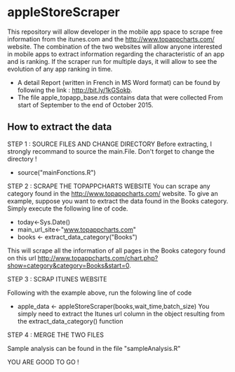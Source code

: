# appleStoreScraper

This repository will allow developer in the mobile app space to scrape free information from the itunes.com and the http://www.topappcharts.com/ website. The combination of the two websites will allow anyone interested in mobile apps to extract information regarding the characteristic of an app and is ranking. If the scraper run for multiple days, it will allow to see the evolution of any app ranking in time.

* A detail Report (written in French in MS Word format) can be found by following the link : http://bit.ly/1kGSokb.
* The file apple_topapp_base.rds contains data that were collected From start of September to the end of October 2015.

## How to extract the data

STEP 1 : SOURCE FILES AND CHANGE DIRECTORY
Before extracting, I strongly recommand to source the main.File. Don't forget to change the directory ! 
* source("mainFonctions.R")

STEP 2 : SCRAPE THE TOPAPPCHARTS WEBSITE
You can scrape any category found in the http://www.topappcharts.com/ website.
To give an example, suppose you want to extract the data found in the Books category. Simply execute the following 
line of code. 

* today<-Sys.Date()
* main_url_site<-"www.topappcharts.com"
* books <- extract_data_category("Books")

This will scrape all the information of all pages in the Books category found on this 
url http://www.topappcharts.com/chart.php?show=category&category=Books&start=0.

STEP 3 : SCRAP ITUNES WEBSITE 

Following with the example above, run the folowing line of code 
* apple_data <- appleStoreScraper(books,wait_time,batch_size)
You simply need to extract the Itunes url column in the object resulting from the extract_data_category() function

STEP 4 : MERGE THE TWO FILES


Sample analysis can be found in the file "sampleAnalysis.R"

YOU ARE GOOD TO GO ! 
